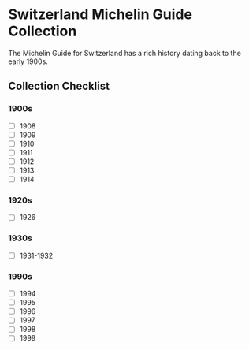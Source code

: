 # Switzerland Michelin Guide Collection

The Michelin Guide for Switzerland has a rich history dating back to the early 1900s.

## Collection Checklist

### 1900s

- [ ] 1908
- [ ] 1909
- [ ] 1910
- [ ] 1911
- [ ] 1912
- [ ] 1913
- [ ] 1914

### 1920s

- [ ] 1926

### 1930s

- [ ] 1931-1932

### 1990s

- [ ] 1994
- [ ] 1995
- [ ] 1996
- [ ] 1997
- [ ] 1998
- [ ] 1999
